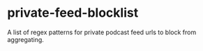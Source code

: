 # private-feed-blocklist
A list of regex patterns for private podcast feed urls to block from aggregating.
